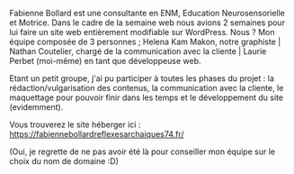 Fabienne Bollard est une consultante en ENM, Education Neurosensorielle et Motrice. Dans le cadre de la semaine web nous avions 2 semaines pour lui faire un site web entièrement modifiable sur WordPress. 
Nous ? Mon équipe composée de 3 personnes ; Helena Kam Makon, notre graphiste | Nathan Coutelier, chargé de la communication avec la cliente | Laurie Perbet (moi-même) en tant que développeuse web.

Etant un petit groupe, j'ai pu participer à toutes les phases du projet : la rédaction/vulgarisation des contenus, la communication avec la cliente, le maquettage pour pouvoir finir dans les temps et le développement du site (evidemment).



Vous trouverez le site héberger ici :
https://fabiennebollardreflexesarchaiques74.fr/

(Oui, je regrette de ne pas avoir été là pour conseiller mon équipe sur le choix du nom de domaine :D)
